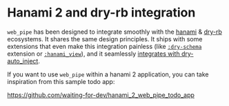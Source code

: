 # Hanami 2 and dry-rb integration

`web_pipe` has been designed to integrate smoothly with the
[hanami](https://hanamirb.org/) & [dry-rb](https://dry-rb.org/) ecosystems. It
shares the same design principles. It ships with some extensions that even make
this integration painless (like [`:dry-schema`](../extensions/dry_schema.md)
extension or [`:hanami_view`](../extensions/hanami_view.md)), and it seamlessly
[integrates with dry-auto_inject](injecting_dependencies_through_dry_auto_inject.md).

If you want to use `web_pipe` within a hanami 2 application, you can take
inspiration from this sample todo app:

https://github.com/waiting-for-dev/hanami_2_web_pipe_todo_app

